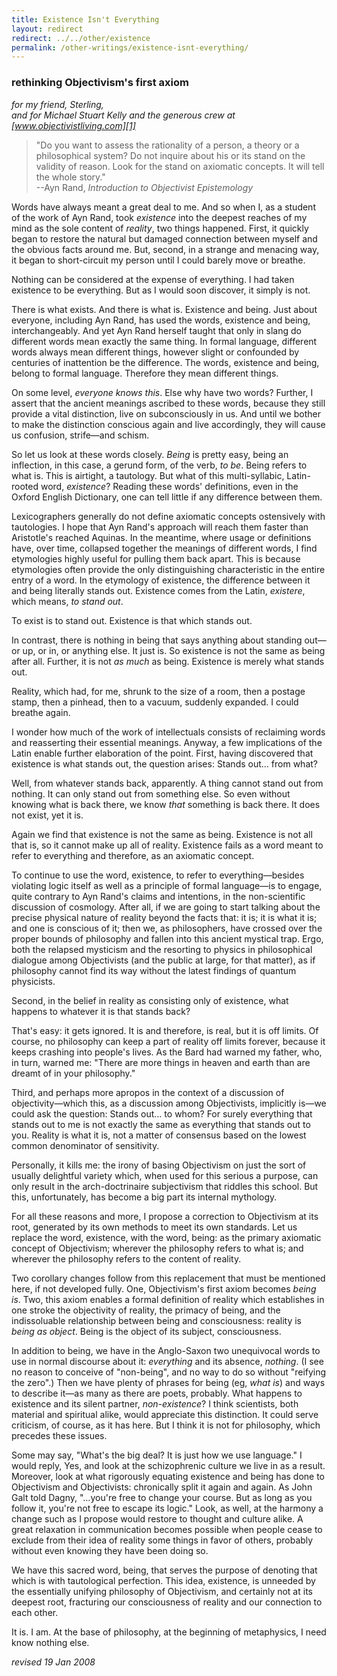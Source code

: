 ```yaml
---
title: Existence Isn't Everything
layout: redirect
redirect: ../../other/existence
permalink: /other-writings/existence-isnt-everything/
---
```


### rethinking Objectivism's first axiom

_for my friend, Sterling,  
and for Michael Stuart Kelly and the generous crew at [www.objectivistliving.com][1]_

> "Do you want to assess the rationality of a person, a theory or a philosophical system? Do not inquire about his or its stand on the validity of reason. Look for the stand on axiomatic concepts. It will tell the whole story."  
 --Ayn Rand, _Introduction to Objectivist Epistemology_

Words have always meant a great deal to me. And so when I, as a student of the work of Ayn Rand, took _existence_ into the deepest reaches of my mind as the sole content of _reality_, two things happened. First, it quickly began to restore the natural but damaged connection between myself and the obvious facts around me. But, second, in a strange and menacing way, it began to short-circuit my person until I could barely move or breathe.

Nothing can be considered at the expense of everything. I had taken existence to be everything. But as I would soon discover, it simply is not.

There is what exists. And there is what is. Existence and being. Just about everyone, including Ayn Rand, has used the words, existence and being, interchangeably. And yet Ayn Rand herself taught that only in slang do different words mean exactly the same thing. In formal language, different words always mean different things, however slight or confounded by centuries of inattention be the difference. The words, existence and being, belong to formal language. Therefore they mean different things.

On some level, _everyone knows this_. Else why have two words? Further, I assert that the ancient meanings ascribed to these words, because they still provide a vital distinction, live on subconsciously in us. And until we bother to make the distinction conscious again and live accordingly, they will cause us confusion, strife—and schism.

So let us look at these words closely. _Being_ is pretty easy, being an inflection, in this case, a gerund form, of the verb, _to be_. Being refers to what is. This is airtight, a tautology. But what of this multi-syllabic, Latin-rooted word, _existence_? Reading these words' definitions, even in the Oxford English Dictionary, one can tell little if any difference between them.

Lexicographers generally do not define axiomatic concepts ostensively with tautologies. I hope that Ayn Rand's approach will reach them faster than Aristotle's reached Aquinas. In the meantime, where usage or definitions have, over time, collapsed together the meanings of different words, I find etymologies highly useful for pulling them back apart. This is because etymologies often provide the only distinguishing characteristic in the entire entry of a word. In the etymology of existence, the difference between it and being literally stands out. Existence comes from the Latin, _existere_, which means, _to stand out_.

To exist is to stand out. Existence is that which stands out.

In contrast, there is nothing in being that says anything about standing out—or up, or in, or anything else. It just is. So existence is not the same as being after all. Further, it is not _as much_ as being. Existence is merely what stands out.

Reality, which had, for me, shrunk to the size of a room, then a postage stamp, then a pinhead, then to a vacuum, suddenly expanded. I could breathe again.

I wonder how much of the work of intellectuals consists of reclaiming words and reasserting their essential meanings. Anyway, a few implications of the Latin enable further elaboration of the point. First, having discovered that existence is what stands out, the question arises: Stands out… from what?

Well, from whatever stands back, apparently. A thing cannot stand out from nothing. It can only stand out from something else. So even without knowing what is back there, we know _that_ something is back there. It does not exist, yet it is.

Again we find that existence is not the same as being. Existence is not all that is, so it cannot make up all of reality. Existence fails as a word meant to refer to everything and therefore, as an axiomatic concept.

To continue to use the word, existence, to refer to everything—besides violating logic itself as well as a principle of formal language—is to engage, quite contrary to Ayn Rand's claims and intentions, in the non-scientific discussion of cosmology. After all, if we are going to start talking about the precise physical nature of reality beyond the facts that: it is; it is what it is; and one is conscious of it; then we, as philosophers, have crossed over the proper bounds of philosophy and fallen into this ancient mystical trap. Ergo, both the relapsed mysticism and the resorting to physics in philosophical dialogue among Objectivists (and the public at large, for that matter), as if philosophy cannot find its way without the latest findings of quantum physicists.

Second, in the belief in reality as consisting only of existence, what happens to whatever it is that stands back?

That's easy: it gets ignored. It is and therefore, is real, but it is off limits. Of course, no philosophy can keep a part of reality off limits forever, because it keeps crashing into people's lives. As the Bard had warned my father, who, in turn, warned me: "There are more things in heaven and earth than are dreamt of in your philosophy."

Third, and perhaps more apropos in the context of a discussion of objectivity—which this, as a discussion among Objectivists, implicitly is—we could ask the question: Stands out… to whom? For surely everything that stands out to me is not exactly the same as everything that stands out to you. Reality is what it is, not a matter of consensus based on the lowest common denominator of sensitivity.

Personally, it kills me: the irony of basing Objectivism on just the sort of usually delightful variety which, when used for this serious a purpose, can only result in the arch-doctrinaire subjectivism that riddles this school. But this, unfortunately, has become a big part its internal mythology.

For all these reasons and more, I propose a correction to Objectivism at its root, generated by its own methods to meet its own standards. Let us replace the word, existence, with the word, being: as the primary axiomatic concept of Objectivism; wherever the philosophy refers to what is; and wherever the philosophy refers to the content of reality.

Two corollary changes follow from this replacement that must be mentioned here, if not developed fully. One, Objectivism's first axiom becomes _being is_. Two, this axiom enables a formal definition of reality which establishes in one stroke the objectivity of reality, the primacy of being, and the indissoluable relationship between being and consciousness: reality is _being as object_. Being is the object of its subject, consciousness.

In addition to being, we have in the Anglo-Saxon two unequivocal words to use in normal discourse about it: _everything_ and its absence, _nothing_. (I see no reason to conceive of "non-being", and no way to do so without "reifying the zero".) Then we have plenty of phrases for being (eg, _what is_) and ways to describe it—as many as there are poets, probably. What happens to existence and its silent partner, _non-existence_? I think scientists, both material and spiritual alike, would appreciate this distinction. It could serve criticism, of course, as it has here. But I think it is not for philosophy, which precedes these issues.

Some may say, "What's the big deal? It is just how we use language." I would reply, Yes, and look at the schizophrenic culture we live in as a result. Moreover, look at what rigorously equating existence and being has done to Objectivism and Objectivists: chronically split it again and again. As John Galt told Dagny, "…you're free to change your course. But as long as you follow it, you're not free to escape its logic." Look, as well, at the harmony a change such as I propose would restore to thought and culture alike. A great relaxation in communication becomes possible when people cease to exclude from their idea of reality some things in favor of others, probably without even knowing they have been doing so.

We have this sacred word, being, that serves the purpose of denoting that which is with tautological perfection. This idea, existence, is unneeded by the essentially unifying philosophy of Objectivism, and certainly not at its deepest root, fracturing our consciousness of reality and our connection to each other.

It is. I am. At the base of philosophy, at the beginning of metaphysics, I need know nothing else.

_revised 19 Jan 2008_


   [1]: https://www.objectivistliving.com


